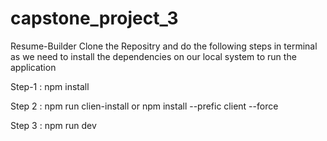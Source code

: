 # capstone_project_3
Resume-Builder
Clone the Repositry and do the following steps in terminal as  we need to install the dependencies on our local system to run the application


Step-1 :  npm install 


Step 2 :  npm run clien-install 
              or
          npm install  --prefic client  --force 

		 
Step 3 : npm run dev 
